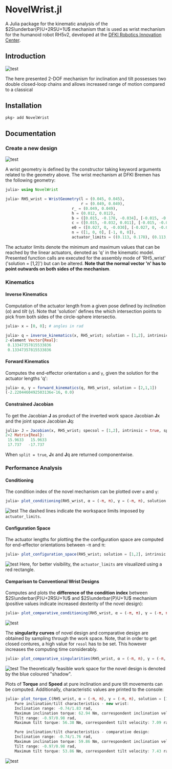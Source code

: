 # NovelWrist.jl
A Julia package for the kinematic analysis of the $`2S\underbar{P}U+2RSU+1U`$ mechanism that is used as wrist mechanism for the humanoid robot RH5v2, developed at the [DFKI Robotics Innovation Center](https://robotik.dfki-bremen.de/en/startpage.html). 

## Introduction
![test](./assets/humanoid_wrist_plane.png?raw=true "CAD design of $`2S\underbar{P}U+2RSU+1U`$ mechanism")

The here presented 2-DOF mechanism for inclination and tilt possesses two double closed-loop chains and allows increased range of motion compared to a classical 

## Installation
```jl
pkg> add NovelWrist
```

## Documentation
### Create a new design 
![test](./assets/kinematic_model.png?raw=true "kinematic model")

A wrist geometry is defined by the constructor taking keyword arguments related to the geometry above. The wrist mechanism at DFKI Bremen has the following geometry:

```jl
julia> using NovelWrist

julia> RH5_wrist = WristGeometry(l = (0.045, 0.045), 
                    	         r = (0.049, 0.049), 
                          	 r_ = (0.049, 0.049),
                          	 h = (0.012, 0.012),
                        	 b = ([0.015, -0.178, -0.034], [-0.015, -0.178, -0.034]),
                          	 c = ([0.015, -0.032, 0.011], [-0.015, -0.032, 0.011]),
                          	 e0 = ([0.027, 0, -0.030], [-0.027, 0, -0.030]),
                          	 n = ([1, 0, 0], [-1, 0, 0]),
                          	 actuator_limits = ((0.113, 0.178), (0.113, 0.178))); 
```

The actuator limits denote the minimum and maximum values that can be reached by the linear actuators, denoted as 'q' in the kinematic model. Presented function calls are executed for the assembly mode of 'RH5_wrist' ('solution = [1,2]') but can be altered. **Note that the normal vector 'n' has to point outwards on both sides of the mechanism**.

### Kinematics
#### Inverse Kinematics 
Computation of the actuator length from a given pose defined by *inclination* ($`\alpha`$) and *tilt* ($`\gamma`$). Note that 'solution' defines the which intersection points to pick from both sides of the circle-sphere intersectio. 

```jl
julia> x = [0, 0]; # angles in rad  

julia> q = inverse_kinematics(x, RH5_wrist; solution = [1,2], intrinsic = true)
2-element Vector{Real}:
 0.13347357815533836
 0.13347357815533836
```

#### Forward Kinematics
Computes the end-effector orientation `α` and `γ`, given the solution for the actuator lengths 'q':

```jl
julia> α, γ = forward_kinematics(q, RH5_wrist, solution = [2,1,1]) 
(-2.2204460492503136e-16, 0.0)
```



#### Constrained Jacobian
To get the Jacobian **J** as product of the inverted work space Jacobian **J**x and the joint space Jacobian **J**q:

```jl
julia> J = Jacobian(x, RH5_wrist; specsol = [1,2], intrinsic = true, split = false)
2×2 Matrix{Real}:
 15.9633   15.9633
 17.737   -17.737
```
When `split = true`, **J**x and **J**q are returned componentwise. 

### Performance Analysis
#### Conditioning
The condition index of the novel mechanism can be plotted over `α` and `γ`:

```jl
julia> plot_conditioning(RH5_wrist, α = (-π, π), γ = (-π, π), solution = [1,2], resol = 500) # increasing resol will give a higher resolution
```
![test](./assets/condition_index.png?raw=true "Conditioning")
The dashed lines indicate the workspace limits imposed by `actuator_limits`.

#### Configuration Space
The actuator lengths for plotting the the configuration space are computed for end-effector orientations between -π and π: 
```jl
julia> plot_configuration_space(RH5_wrist; solution = [1,2], intrinsic = true, resol = 100)
```
![test](./assets/c_space.png?raw=true "Configuration space")
Here, for better visibility, the `actuator_limits` are visualized using a red rectangle. 

#### Comparison to Conventional Wrist Designs

Computes and plots the **difference of the condition index** between $`2S\underbar{P}U+2RSU+1U`$ and $`2S\underbar{P}U+1U`$ mechanism (positive values indicate increased dexterity of the novel design): 

```jl
julia> plot_comparative_conditioning(RH5_wrist, α = (-π, π), γ = (-π, π), solution = [1,2], resol = 400)
```
![test](./assets/conditioning_comparison.png?raw=true "Comparison of conditioning")


The **singularity curves** of novel design and comparative design are obtained by sampling through the work space. Note, that in order to get closed contures, a high value for `resol` has to be set. This however increases the computing time considerably.        

```jl
julia> plot_comparative_singularities(RH5_wrist, α = (-π, π), γ = (-π, π), solution = [1,2], intrinsic = true, resol = 5000)
```
![test](./assets/singularities_C.png?raw=true "Comparison of singularity curves")
The theoretically feasible work space for the novel design is denoted by the blue coloured "shadow".

Plots of **Torque** and **Speed** at pure inclination and pure tilt movements can be computed. Additionally, characteristic values are printed to the console:

```jl
julia> plot_torque_C(RH5_wrist, α = (-π, π), γ = (-π, π), solution = [1,2], resol=600)
    Pure inclination/tilt characteristics - new wrist:
    Inclination range: -0.74/1.83 rad, 
    Maximum inclination torque: 62.94 Nm, correspondent inclination velocity: 6.36 rad/s, 
    Tilt range: -0.97/0.98 rad, 
    Maximum tilt torque: 56.38 Nm, correspondent tilt velocity: 7.09 rad/s

    Pure inclination/tilt characteristics - comparative design:
    Inclination range: -0.74/1.76 rad, 
    Maximum inclination torque: 59.86 Nm, correspondent inclination velocity: 6.68 rad/s, 
    Tilt range: -0.97/0.98 rad, 
    Maximum tilt torque: 53.86 Nm, correspondent tilt velocity: 7.43 rad/s
```
![test](./assets/torque_and_speed.png?raw=true "Comparison of torque and speed at pure inclination/ tilt")


